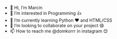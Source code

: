 - 👋 Hi, I’m Marcin
- 👀 I’m interested in Programming 👍
- 🌱 I’m currently learning Python ❤️ and HTML/CSS
- 💞️ I’m looking to collaborate on your project 😄
- 📫 How to reach me @domkorrr in instagram 😊
